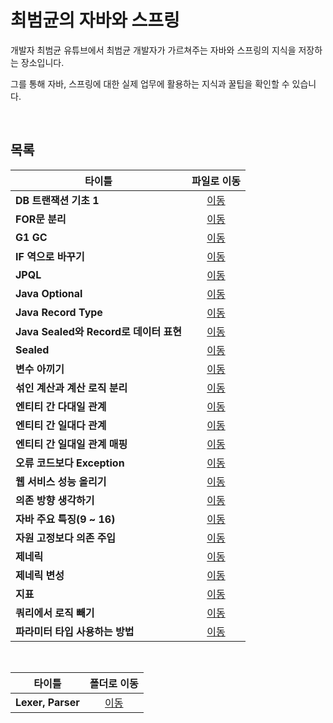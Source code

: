 # 최범균의 자바와 스프링
개발자 최범균 유튜브에서 최범균 개발자가 가르쳐주는 자바와 스프링의 지식을 저장하는 장소입니다.   

그를 통해 자바, 스프링에 대한 실제 업무에 활용하는 지식과 꿀팁을 확인할 수 있습니다.   

<br/>

## 목록
|타이틀|파일로 이동|
|---|:---:|
|**DB 트랜잭션 기초 1**|[이동](https://github.com/Hschan2/EverythingAboutJava/blob/master/Choibumkyun/%EC%9E%90%EB%B0%94%EC%99%80%20%EC%8A%A4%ED%94%84%EB%A7%81%20%EB%82%B4%EC%9A%A9/DB%20%ED%8A%B8%EB%9E%9C%EC%9E%AD%EC%85%98%20%EA%B8%B0%EC%B4%88%201.md)|
|**FOR문 분리**|[이동](https://github.com/Hschan2/EverythingAboutJava/blob/master/Choibumkyun/%EC%9E%90%EB%B0%94%EC%99%80%20%EC%8A%A4%ED%94%84%EB%A7%81%20%EB%82%B4%EC%9A%A9/FOR%EB%AC%B8%20%EB%B6%84%EB%A6%AC.md)|
|**G1 GC**|[이동](https://github.com/Hschan2/EverythingAboutJava/blob/master/Choibumkyun/%EC%9E%90%EB%B0%94%EC%99%80%20%EC%8A%A4%ED%94%84%EB%A7%81%20%EB%82%B4%EC%9A%A9/G1%20GC.md)|
|**IF 역으로 바꾸기**|[이동](https://github.com/Hschan2/EverythingAboutJava/blob/master/Choibumkyun/%EC%9E%90%EB%B0%94%EC%99%80%20%EC%8A%A4%ED%94%84%EB%A7%81%20%EB%82%B4%EC%9A%A9/IF%20%EC%97%AD%EC%9C%BC%EB%A1%9C%20%EB%B0%94%EA%BE%B8%EA%B8%B0.md)|
|**JPQL**|[이동](https://github.com/Hschan2/EverythingAboutJava/blob/master/Choibumkyun/%EC%9E%90%EB%B0%94%EC%99%80%20%EC%8A%A4%ED%94%84%EB%A7%81%20%EB%82%B4%EC%9A%A9/JPQL.md)|
|**Java Optional**|[이동](https://github.com/Hschan2/EverythingAboutJava/blob/master/Choibumkyun/%EC%9E%90%EB%B0%94%EC%99%80%20%EC%8A%A4%ED%94%84%EB%A7%81%20%EB%82%B4%EC%9A%A9/Java%20Optional.md)|
|**Java Record Type**|[이동](https://github.com/Hschan2/EverythingAboutJava/blob/master/Choibumkyun/%EC%9E%90%EB%B0%94%EC%99%80%20%EC%8A%A4%ED%94%84%EB%A7%81%20%EB%82%B4%EC%9A%A9/Java%20Record%20Type.md)|
|**Java Sealed와 Record로 데이터 표현**|[이동](https://github.com/Hschan2/EverythingAboutJava/blob/master/Choibumkyun/%EC%9E%90%EB%B0%94%EC%99%80%20%EC%8A%A4%ED%94%84%EB%A7%81%20%EB%82%B4%EC%9A%A9/Java%20Sealed%EC%99%80%20Record%EB%A1%9C%20%EB%8D%B0%EC%9D%B4%ED%84%B0%20%ED%91%9C%ED%98%84.md)|
|**Sealed**|[이동](https://github.com/Hschan2/EverythingAboutJava/blob/master/Choibumkyun/%EC%9E%90%EB%B0%94%EC%99%80%20%EC%8A%A4%ED%94%84%EB%A7%81%20%EB%82%B4%EC%9A%A9/Sealed.md)|
|**변수 아끼기**|[이동](https://github.com/Hschan2/EverythingAboutJava/blob/master/Choibumkyun/%EC%9E%90%EB%B0%94%EC%99%80%20%EC%8A%A4%ED%94%84%EB%A7%81%20%EB%82%B4%EC%9A%A9/%EB%B3%80%EC%88%98%20%EC%95%84%EB%81%BC%EA%B8%B0.md)|
|**섞인 계산과 계산 로직 분리**|[이동](https://github.com/Hschan2/EverythingAboutJava/blob/master/Choibumkyun/%EC%9E%90%EB%B0%94%EC%99%80%20%EC%8A%A4%ED%94%84%EB%A7%81%20%EB%82%B4%EC%9A%A9/%EC%84%9E%EC%9D%B8%20%EA%B3%84%EC%82%B0%EA%B3%BC%20%EA%B3%84%EC%82%B0%20%EB%A1%9C%EC%A7%81%20%EB%B6%84%EB%A6%AC.md)|
|**엔티티 간 다대일 관계**|[이동](https://github.com/Hschan2/EverythingAboutJava/blob/master/Choibumkyun/%EC%9E%90%EB%B0%94%EC%99%80%20%EC%8A%A4%ED%94%84%EB%A7%81%20%EB%82%B4%EC%9A%A9/%EC%97%94%ED%8B%B0%ED%8B%B0%20%EA%B0%84%20%EB%8B%A4%EB%8C%80%EC%9D%BC%20%EA%B4%80%EA%B3%84.md)|
|**엔티티 간 일대다 관계**|[이동](https://github.com/Hschan2/EverythingAboutJava/blob/master/Choibumkyun/%EC%9E%90%EB%B0%94%EC%99%80%20%EC%8A%A4%ED%94%84%EB%A7%81%20%EB%82%B4%EC%9A%A9/%EC%97%94%ED%8B%B0%ED%8B%B0%20%EA%B0%84%20%EC%9D%BC%EB%8C%80%EB%8B%A4%20%EA%B4%80%EA%B3%84.md)|
|**엔티티 간 일대일 관계 매핑**|[이동](https://github.com/Hschan2/EverythingAboutJava/blob/master/Choibumkyun/%EC%9E%90%EB%B0%94%EC%99%80%20%EC%8A%A4%ED%94%84%EB%A7%81%20%EB%82%B4%EC%9A%A9/%EC%97%94%ED%8B%B0%ED%8B%B0%20%EA%B0%84%20%EC%9D%BC%EB%8C%80%EC%9D%BC%20%EA%B4%80%EA%B3%84%20%EB%A7%A4%ED%95%91.md)|
|**오류 코드보다 Exception**|[이동](https://github.com/Hschan2/EverythingAboutJava/blob/master/Choibumkyun/%EC%9E%90%EB%B0%94%EC%99%80%20%EC%8A%A4%ED%94%84%EB%A7%81%20%EB%82%B4%EC%9A%A9/%EC%98%A4%EB%A5%98%20%EC%BD%94%EB%93%9C%EB%B3%B4%EB%8B%A4%20Exception.md)|
|**웹 서비스 성능 올리기**|[이동](https://github.com/Hschan2/EverythingAboutJava/blob/master/Choibumkyun/%EC%9E%90%EB%B0%94%EC%99%80%20%EC%8A%A4%ED%94%84%EB%A7%81%20%EB%82%B4%EC%9A%A9/%EC%9B%B9%20%EC%84%9C%EB%B9%84%EC%8A%A4%20%EC%84%B1%EB%8A%A5%20%EC%98%AC%EB%A6%AC%EA%B8%B0.md)|
|**의존 방향 생각하기**|[이동](https://github.com/Hschan2/EverythingAboutJava/blob/master/Choibumkyun/%EC%9E%90%EB%B0%94%EC%99%80%20%EC%8A%A4%ED%94%84%EB%A7%81%20%EB%82%B4%EC%9A%A9/%EC%9D%98%EC%A1%B4%20%EB%B0%A9%ED%96%A5%20%EC%83%9D%EA%B0%81%ED%95%98%EA%B8%B0.md)|
|**자바 주요 특징(9 ~ 16)**|[이동](https://github.com/Hschan2/EverythingAboutJava/blob/master/Choibumkyun/%EC%9E%90%EB%B0%94%EC%99%80%20%EC%8A%A4%ED%94%84%EB%A7%81%20%EB%82%B4%EC%9A%A9/%EC%9E%90%EB%B0%94%20%EC%A3%BC%EC%9A%94%20%ED%8A%B9%EC%A7%95(9%20~16).md)|
|**자원 고정보다 의존 주입**|[이동](https://github.com/Hschan2/EverythingAboutJava/blob/master/Choibumkyun/%EC%9E%90%EB%B0%94%EC%99%80%20%EC%8A%A4%ED%94%84%EB%A7%81%20%EB%82%B4%EC%9A%A9/%EC%9E%90%EC%9B%90%20%EA%B3%A0%EC%A0%95%EB%B3%B4%EB%8B%A4%20%EC%9D%98%EC%A1%B4%20%EC%A3%BC%EC%9E%85.md)|
|**제네릭**|[이동](https://github.com/Hschan2/EverythingAboutJava/blob/master/Choibumkyun/%EC%9E%90%EB%B0%94%EC%99%80%20%EC%8A%A4%ED%94%84%EB%A7%81%20%EB%82%B4%EC%9A%A9/%EC%A0%9C%EB%84%A4%EB%A6%AD.md)|
|**제네릭 변성**|[이동](https://github.com/Hschan2/EverythingAboutJava/blob/master/Choibumkyun/%EC%9E%90%EB%B0%94%EC%99%80%20%EC%8A%A4%ED%94%84%EB%A7%81%20%EB%82%B4%EC%9A%A9/%EC%A0%9C%EB%84%A4%EB%A6%AD%20%EB%B3%80%EC%84%B1.md)|
|**지표**|[이동](https://github.com/Hschan2/EverythingAboutJava/blob/master/Choibumkyun/%EC%9E%90%EB%B0%94%EC%99%80%20%EC%8A%A4%ED%94%84%EB%A7%81%20%EB%82%B4%EC%9A%A9/%EC%A7%80%ED%91%9C.md)|
|**쿼리에서 로직 빼기**|[이동](https://github.com/Hschan2/EverythingAboutJava/blob/master/Choibumkyun/%EC%9E%90%EB%B0%94%EC%99%80%20%EC%8A%A4%ED%94%84%EB%A7%81%20%EB%82%B4%EC%9A%A9/%EC%BF%BC%EB%A6%AC%EC%97%90%EC%84%9C%20%EB%A1%9C%EC%A7%81%20%EB%B9%BC%EA%B8%B0.md)|
|**파라미터 타입 사용하는 방법**|[이동](https://github.com/Hschan2/EverythingAboutJava/blob/master/Choibumkyun/%EC%9E%90%EB%B0%94%EC%99%80%20%EC%8A%A4%ED%94%84%EB%A7%81%20%EB%82%B4%EC%9A%A9/%ED%8C%8C%EB%9D%BC%EB%AF%B8%ED%84%B0%20%ED%83%80%EC%9E%85%20%EC%82%AC%EC%9A%A9%ED%95%98%EB%8A%94%20%EB%B0%A9%EB%B2%95.md)|

<br/>

|타이틀|폴더로 이동|
|---|:---:|
|**Lexer, Parser**|[이동](https://github.com/Hschan2/EverythingAboutJava/tree/master/Choibumkyun/%EC%9E%90%EB%B0%94%EC%99%80%20%EC%8A%A4%ED%94%84%EB%A7%81%20%EB%82%B4%EC%9A%A9/lexer/src/test/java/cal)|
